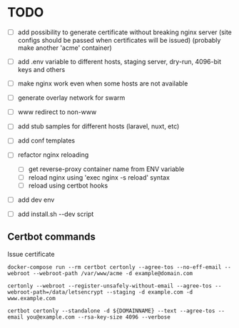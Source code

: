 # TODO

- [ ] add possibility to generate certificate without breaking nginx server (site configs should be passed when certificates will be issued) (probably make another 'acme' container)
- [ ] add .env variable to different hosts, staging server, dry-run, 4096-bit keys and others
- [ ] make nginx work even when some hosts are not available
- [ ] generate overlay network for swarm
- [ ] www redirect to non-www
- [ ] add stub samples for different hosts (laravel, nuxt, etc)
- [ ] add conf templates
- [ ] refactor nginx reloading
  - [ ] get reverse-proxy container name from ENV variable
  - [ ] reload nginx using 'exec nginx -s reload' syntax
  - [ ] reload using certbot hooks
- [ ] add dev env
- [ ] add install.sh --dev script


## Certbot commands 

Issue certificate

```
docker-compose run --rm certbot certonly --agree-tos --no-eff-email --webroot --webroot-path /var/www/acme -d example@domain.com

certonly --webroot --register-unsafely-without-email --agree-tos --webroot-path=/data/letsencrypt --staging -d example.com -d www.example.com

certbot certonly --standalone -d ${DOMAINNAME} --text --agree-tos --email you@example.com --rsa-key-size 4096 --verbose
```
